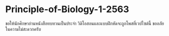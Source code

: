 # Principle-of-Biology-1-2563

ขอให้นักศึกษาอ่านหนังสือทบทวนเป็นประจำ
วิดิโอสอนและแบบฝึกหัดจะถูกโพสที่เวปไซต์นี้ ขออภัยในความไม่สะดวกครับ
